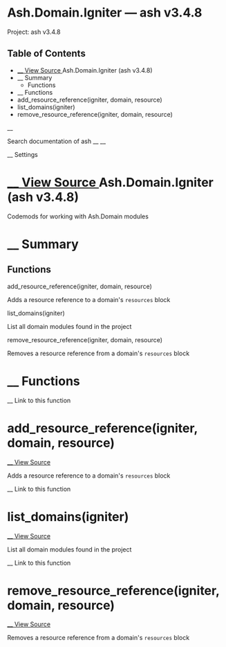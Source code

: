 # Ash.Domain.Igniter — ash v3.4.8

Project: ash v3.4.8

## Table of Contents

- [ __ View Source ](external_link) Ash.Domain.Igniter (ash v3.4.8)
- __ Summary
  - Functions
- __ Functions
- add_resource_reference(igniter, domain, resource)
- list_domains(igniter)
- remove_resource_reference(igniter, domain, resource)

__

Search documentation of ash __ __

__ Settings

#  [ __ View Source ](external_link) Ash.Domain.Igniter (ash v3.4.8)

Codemods for working with Ash.Domain modules

#  __ Summary

##  Functions

add_resource_reference(igniter, domain, resource)

Adds a resource reference to a domain's `resources` block

list_domains(igniter)

List all domain modules found in the project

remove_resource_reference(igniter, domain, resource)

Removes a resource reference from a domain's `resources` block

#  __ Functions

__ Link to this function

# add_resource_reference(igniter, domain, resource)

[ __ View Source ](external_link)

Adds a resource reference to a domain's `resources` block

__ Link to this function

# list_domains(igniter)

[ __ View Source ](external_link)

List all domain modules found in the project

__ Link to this function

# remove_resource_reference(igniter, domain, resource)

[ __ View Source ](external_link)

Removes a resource reference from a domain's `resources` block
